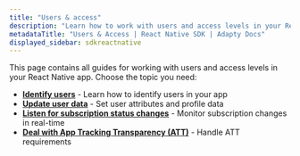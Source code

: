 ```yaml
---
title: "Users & access"
description: "Learn how to work with users and access levels in your React Native app with Adapty SDK."
metadataTitle: "Users & Access | React Native SDK | Adapty Docs"
displayed_sidebar: sdkreactnative
---
```


This page contains all guides for working with users and access levels in your React Native app. Choose the topic you need:

- **[Identify users](react-native-identifying-users)** - Learn how to identify users in your app
- **[Update user data](react-native-setting-user-attributes)** - Set user attributes and profile data
- **[Listen for subscription status changes](react-native-listen-subscription-changes)** - Monitor subscription changes in real-time
- **[Deal with App Tracking Transparency (ATT)](react-native-deal-with-att)** - Handle ATT requirements 